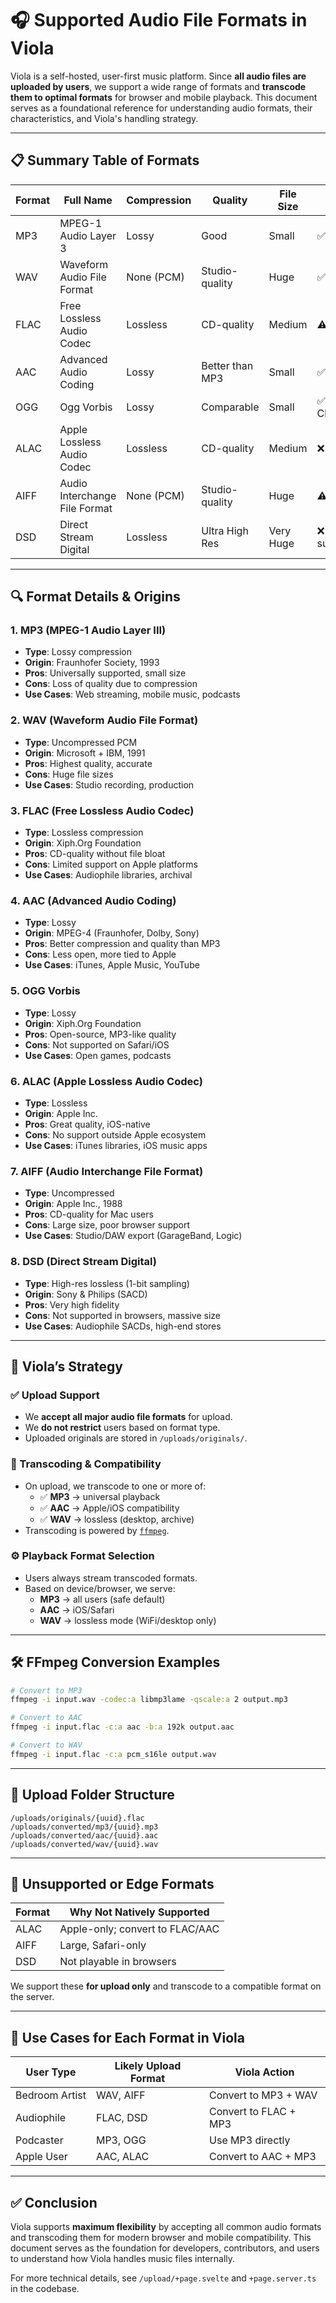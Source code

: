 # 🎧 Supported Audio File Formats in Viola

Viola is a self-hosted, user-first music platform. Since **all audio files are uploaded by users**, we support a wide range of formats and **transcode them to optimal formats** for browser and mobile playback. This document serves as a foundational reference for understanding audio formats, their characteristics, and Viola's handling strategy.

---

## 📋 Summary Table of Formats

| Format | Full Name                     | Compression | Quality         | File Size | Browser Support   | Mobile PWA    | Typical Source   | Transcoding Target   |
| ------ | ----------------------------- | ----------- | --------------- | --------- | ----------------- | ------------- | ---------------- | -------------------- |
| MP3    | MPEG-1 Audio Layer 3          | Lossy       | Good            | Small     | ✅ All            | ✅ All        | Internet, CDs    | ✅ Universal         |
| WAV    | Waveform Audio File Format    | None (PCM)  | Studio-quality  | Huge      | ✅ Most           | ✅ Most       | DAWs, Recordings | ✅ Lossless fallback |
| FLAC   | Free Lossless Audio Codec     | Lossless    | CD-quality      | Medium    | ⚠️ Partial        | ❌ iOS        | Audiophile rips  | ✅ MP3/WAV           |
| AAC    | Advanced Audio Coding         | Lossy       | Better than MP3 | Small     | ✅ Most           | ✅ iOS-native | iTunes, iPhones  | ✅ iOS primary       |
| OGG    | Ogg Vorbis                    | Lossy       | Comparable      | Small     | ✅ Chrome/Firefox | ❌ Safari     | Podcasts, Linux  | ✅ MP3 fallback      |
| ALAC   | Apple Lossless Audio Codec    | Lossless    | CD-quality      | Medium    | ❌ Browser        | ✅ iOS        | Apple ecosystem  | ✅ FLAC/WAV          |
| AIFF   | Audio Interchange File Format | None (PCM)  | Studio-quality  | Huge      | ⚠️ Safari only    | ✅ iOS        | Logic Pro, DAWs  | ✅ WAV equivalent    |
| DSD    | Direct Stream Digital         | Lossless    | Ultra High Res  | Very Huge | ❌ Not supported  | ❌            | SACD rips        | ✅ FLAC/MP3 downmix  |

---

## 🔍 Format Details & Origins

### 1. **MP3** (MPEG-1 Audio Layer III)

- **Type**: Lossy compression
- **Origin**: Fraunhofer Society, 1993
- **Pros**: Universally supported, small size
- **Cons**: Loss of quality due to compression
- **Use Cases**: Web streaming, mobile music, podcasts

### 2. **WAV** (Waveform Audio File Format)

- **Type**: Uncompressed PCM
- **Origin**: Microsoft + IBM, 1991
- **Pros**: Highest quality, accurate
- **Cons**: Huge file sizes
- **Use Cases**: Studio recording, production

### 3. **FLAC** (Free Lossless Audio Codec)

- **Type**: Lossless compression
- **Origin**: Xiph.Org Foundation
- **Pros**: CD-quality without file bloat
- **Cons**: Limited support on Apple platforms
- **Use Cases**: Audiophile libraries, archival

### 4. **AAC** (Advanced Audio Coding)

- **Type**: Lossy
- **Origin**: MPEG-4 (Fraunhofer, Dolby, Sony)
- **Pros**: Better compression and quality than MP3
- **Cons**: Less open, more tied to Apple
- **Use Cases**: iTunes, Apple Music, YouTube

### 5. **OGG Vorbis**

- **Type**: Lossy
- **Origin**: Xiph.Org Foundation
- **Pros**: Open-source, MP3-like quality
- **Cons**: Not supported on Safari/iOS
- **Use Cases**: Open games, podcasts

### 6. **ALAC** (Apple Lossless Audio Codec)

- **Type**: Lossless
- **Origin**: Apple Inc.
- **Pros**: Great quality, iOS-native
- **Cons**: No support outside Apple ecosystem
- **Use Cases**: iTunes libraries, iOS music apps

### 7. **AIFF** (Audio Interchange File Format)

- **Type**: Uncompressed
- **Origin**: Apple Inc., 1988
- **Pros**: CD-quality for Mac users
- **Cons**: Large size, poor browser support
- **Use Cases**: Studio/DAW export (GarageBand, Logic)

### 8. **DSD** (Direct Stream Digital)

- **Type**: High-res lossless (1-bit sampling)
- **Origin**: Sony & Philips (SACD)
- **Pros**: Very high fidelity
- **Cons**: Not supported in browsers, massive size
- **Use Cases**: Audiophile SACDs, high-end stores

---

## 🎯 Viola’s Strategy

### ✅ Upload Support

- We **accept all major audio file formats** for upload.
- We **do not restrict** users based on format type.
- Uploaded originals are stored in `/uploads/originals/`.

### 🔄 Transcoding & Compatibility

- On upload, we transcode to one or more of:
    - ✅ **MP3** → universal playback
    - ✅ **AAC** → Apple/iOS compatibility
    - ✅ **WAV** → lossless (desktop, archive)
- Transcoding is powered by [`ffmpeg`](https://ffmpeg.org/).

### ⚙️ Playback Format Selection

- Users always stream transcoded formats.
- Based on device/browser, we serve:
    - **MP3** → all users (safe default)
    - **AAC** → iOS/Safari
    - **WAV** → lossless mode (WiFi/desktop only)

---

## 🛠 FFmpeg Conversion Examples

```bash
# Convert to MP3
ffmpeg -i input.wav -codec:a libmp3lame -qscale:a 2 output.mp3

# Convert to AAC
ffmpeg -i input.flac -c:a aac -b:a 192k output.aac

# Convert to WAV
ffmpeg -i input.flac -c:a pcm_s16le output.wav
```

---

## 📁 Upload Folder Structure

```
/uploads/originals/{uuid}.flac
/uploads/converted/mp3/{uuid}.mp3
/uploads/converted/aac/{uuid}.aac
/uploads/converted/wav/{uuid}.wav
```

---

## 🚫 Unsupported or Edge Formats

| Format | Why Not Natively Supported      |
| ------ | ------------------------------- |
| ALAC   | Apple-only; convert to FLAC/AAC |
| AIFF   | Large, Safari-only              |
| DSD    | Not playable in browsers        |

We support these **for upload only** and transcode to a compatible format on the server.

---

## 📘 Use Cases for Each Format in Viola

| User Type      | Likely Upload Format | Viola Action          |
| -------------- | -------------------- | --------------------- |
| Bedroom Artist | WAV, AIFF            | Convert to MP3 + WAV  |
| Audiophile     | FLAC, DSD            | Convert to FLAC + MP3 |
| Podcaster      | MP3, OGG             | Use MP3 directly      |
| Apple User     | AAC, ALAC            | Convert to AAC + MP3  |

---

## ✅ Conclusion

Viola supports **maximum flexibility** by accepting all common audio formats and transcoding them for modern browser and mobile compatibility. This document serves as the foundation for developers, contributors, and users to understand how Viola handles music files internally.

For more technical details, see `/upload/+page.svelte` and `+page.server.ts` in the codebase.
